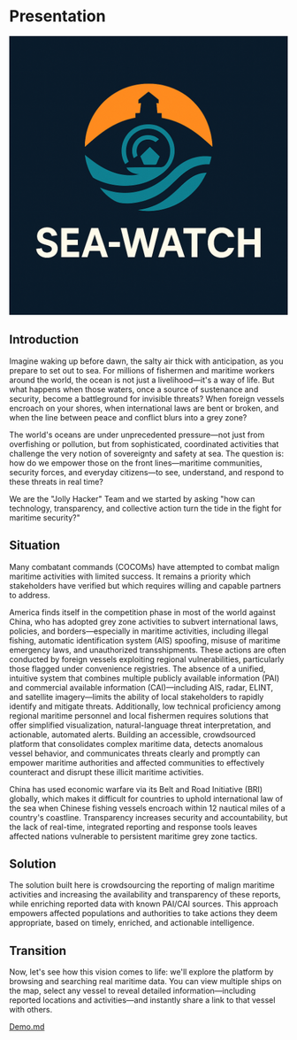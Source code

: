 # Presentation
![static_media](/static_media/sea_watch-logo.png)
## Introduction

Imagine waking up before dawn, the salty air thick with anticipation, as you prepare to set out to sea. For millions of fishermen and maritime workers around the world, the ocean is not just a livelihood—it's a way of life. But what happens when those waters, once a source of sustenance and security, become a battleground for invisible threats? When foreign vessels encroach on your shores, when international laws are bent or broken, and when the line between peace and conflict blurs into a grey zone?

The world's oceans are under unprecedented pressure—not just from overfishing or pollution, but from sophisticated, coordinated activities that challenge the very notion of sovereignty and safety at sea. The question is: how do we empower those on the front lines—maritime communities, security forces, and everyday citizens—to see, understand, and respond to these threats in real time?

We are the "Jolly Hacker" Team and we started by asking "how can technology, transparency, and collective action turn the tide in the fight for maritime security?"

## Situation
Many combatant commands (COCOMs) have attempted to combat malign maritime activities with limited success. It remains a priority which stakeholders have verified but which requires willing and capable partners to address. 

America finds itself in the competition phase in most of the world against China, who has adopted grey zone activities to subvert international laws, policies, and borders—especially in maritime activities, including illegal fishing, automatic identification system (AIS) spoofing, misuse of maritime emergency laws, and unauthorized transshipments. These actions are often conducted by foreign vessels exploiting regional vulnerabilities, particularly those flagged under convenience registries. The absence of a unified, intuitive system that combines multiple publicly available information (PAI) and commercial available information (CAI)—including AIS, radar, ELINT, and satellite imagery—limits the ability of local stakeholders to rapidly identify and mitigate threats. Additionally, low technical proficiency among regional maritime personnel and local fishermen requires solutions that offer simplified visualization, natural-language threat interpretation, and actionable, automated alerts. Building an accessible, crowdsourced platform that consolidates complex maritime data, detects anomalous vessel behavior, and communicates threats clearly and promptly can empower maritime authorities and affected communities to effectively counteract and disrupt these illicit maritime activities.

China has used economic warfare via its Belt and Road Initiative (BRI) globally, which makes it difficult for countries to uphold international law of the sea when Chinese fishing vessels encroach within 12 nautical miles of a country's coastline. Transparency increases security and accountability, but the lack of real-time, integrated reporting and response tools leaves affected nations vulnerable to persistent maritime grey zone tactics.

## Solution

The solution built here is crowdsourcing the reporting of malign maritime activities and increasing the availability and transparency of these reports, while enriching reported data with known PAI/CAI sources. This approach empowers affected populations and authorities to take actions they deem appropriate, based on timely, enriched, and actionable intelligence.

## Transition

Now, let's see how this vision comes to life: we'll explore the platform by browsing and searching real maritime data. You can view multiple ships on the map, select any vessel to reveal detailed information—including reported locations and activities—and instantly share a link to that vessel with others.

[Demo.md](/Demo.md)